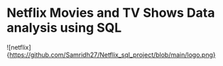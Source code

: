 # Netflix Movies and TV Shows Data analysis using SQL
![netflix]{https://github.com/Samridh27/Netflix_sql_project/blob/main/logo.png}
